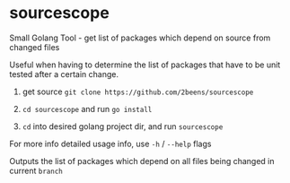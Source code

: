 # sourcescope
Small Golang Tool - get list of packages which depend on source from changed files

Useful when having to determine the list of packages that have to be unit tested after a certain change.

1. get source `git clone https://github.com/2beens/sourcescope`

2. `cd sourcescope` and run `go install`

3. `cd` into desired golang project dir, and run `sourcescope`

For more info detailed usage info, use `-h` / `--help` flags

Outputs the list of packages which depend on all files being changed in current `branch` 
